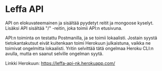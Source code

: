 # Leffa API

API on elokuvateemainen ja sisältää pyydetyt reitit ja mongoose kyselyt. Lisäksi API sisältää "/" -reitin, joka toimii API:n etusivuna.

API:n toiminta on testattu Postmanilla, ja se toimii lokaalisti. Jostain syystä tietokantakutsut eivät kuitenkaan toimi Herokuun julkaistuna, vaikka ne toimivat ongelmitta lokaalisti. Yritin selvittää tätä ongelmaa Heroku CLI:n avulla, mutta en saanut selville ongelman syytä. 


Linkki Herokuun: https://leffa-api-nk.herokuapp.com/
